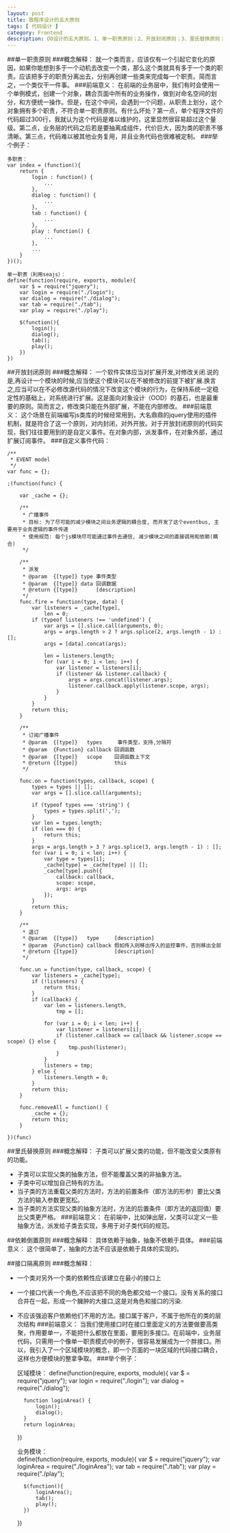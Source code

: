 ```yaml
---
layout: post
title: 致程序设计的五大原则
tags: [ 代码设计 ]
category: Frontend
description: OO设计的五大原则。1、单一职责原则；2、开放封闭原则；3、里氏替换原则；4、依赖倒置原则；5、接口隔离原则。因为js的对象大多是和页面中的dom元素相关的，我们有时会忽略这些设计原则，导致我们的js代码变得难以维护，不利于大型前端项目或者SPA的开发。本文着重介绍这五种设计原则，以及和前端相结合的点。
---
```

##单一职责原则
###概念解释：
就一个类而言，应该仅有一个引起它变化的原因，如果你能想到多于一个动机去改变一个类，那么这个类就具有多于一个类的职责。应该把多于的职责分离出去，分别再创建一些类来完成每一个职责。简而言之，一个类仅干一件事。
###前端意义：
在前端的业务层中，我们有时会使用一个单例模式，创建一个对象，耦合页面中所有的业务操作，做到对命名空间的划分，和方便统一操作。但是，在这个中间，会遇到一个问题，从职责上划分，这个对象拥有多个职责，不符合单一职责原则。有什么坏处？第一点，单个程序文件的代码超过300行，我就认为这个代码是难以维护的，这里显然很容易超过这个量级。第二点，业务层的代码之后若是要抽离成组件，代价巨大，因为类的职责不够清晰。第三点，代码难以被其他业务复用，并且业务代码也很难被定制。
###举个例子：
	
	多职责：
	var index = (function(){
		return {
			login : function() {
				...
			},
			dialog : function() {
				...
			},
			tab : function() {
				...
			},
			play : function() {
				...
			},
			...
		}
	})();

	单一职责（利用seajs）：	
	define(function(require, exports, module){
	    var $ = require("jquery");
		var login = require("./login");
		var dialog = require("./dialog");
		var tab = require("./tab");
		var play = require("./play");

		$(function(){
			login();
			dialog();
			tab();
			play();
		})
	})

##开放封闭原则
###概念解释：
一个软件实体应当对扩展开发,对修改关闭.说的是,再设计一个模块的时候,应当使这个模块可以在不被修改的前提下被扩展.换言之,应当可以在不必修改源代码的情况下改变这个模块的行为，在保持系统一定稳定性的基础上，对系统进行扩展。这是面向对象设计（OOD）的基石，也是最重要的原则。简而言之，修改类只能在外部扩展，不能在内部修改。
###前端意义：
这个场景在前端编写js类库的时候经常用到，大名鼎鼎的jquery使用的插件机制，就是符合了这一个原则，对内封闭，对外开放。对于开放封闭原则的代码实现，我们往往要用到的是自定义事件。在对象内部，派发事件，在对象外部，通过扩展订阅事件。
###自定义事件代码：

	/**
 	 * EVENT model
     */
	var func = {};
    
    ;(function(func) {

        var _cache = {};

        /**
         * 广播事件
         * 目标: 为了尽可能的减少模块之间业务逻辑的耦合度, 而开发了这个eventbus, 主要用于业务逻辑的事件传递
         * 使用规范: 每个js模块尽可能通过事件去通信, 减少模块之间的直接调用和依赖(耦合)
         */
        
        /**
         * 派发
         * @param  {[type]} type 事件类型
         * @param  {[type]} data 回调数据
         * @return {[type]}      [description]
         */
        func.fire = function(type, data) {
            var listeners = _cache[type],
                len = 0;
            if (typeof listeners !== 'undefined') {
                var args = [].slice.call(arguments, 0);
                args = args.length > 2 ? args.splice(2, args.length - 1) : [];
                args = [data].concat(args);

                len = listeners.length;
                for (var i = 0; i < len; i++) {
                    var listener = listeners[i];
                    if (listener && listener.callback) {
                        args = args.concat(listener.args);
                        listener.callback.apply(listener.scope, args);
                    }
                }
            }
            return this;
        }

        /**
         * 订阅广播事件
         * @param  {[type]}   types     事件类型，支持,分隔符
         * @param  {Function} callback 回调函数
         * @param  {[type]}   scope    回调函数上下文
         * @return {[type]}            this
         */
        
        func.on = function(types, callback, scope) {
            types = types || [];
            var args = [].slice.call(arguments);

            if (typeof types === 'string') { 
                types = types.split(',');
            }
            var len = types.length;
            if (len === 0) {
                return this;
            }
            args = args.length > 3 ? args.splice(3, args.length - 1) : [];
            for (var i = 0; i < len; i++) {
                var type = types[i];
                _cache[type] = _cache[type] || [];
                _cache[type].push({
                    callback: callback,
                    scope: scope,
                    args: args
                });
            }
            return this;
        }

        /**
         * 退订
         * @param  {[type]}   type     [description]
         * @param  {Function} callback 假如传入则移出传入的监控事件，否则移出全部
         * @return {[type]}            [description]
         */
        
        func.un = function(type, callback, scope) {
            var listeners = _cache[type];
            if (!listeners) {
                return this;
            }
            if (callback) {
                var len = listeners.length,
                    tmp = [];

                for (var i = 0; i < len; i++) {
                    var listener = listeners[i];
                    if (listener.callback == callback && listener.scope == scope) {} else {
                        tmp.push(listener);
                    }
                }
                listeners = tmp;
            } else {
                listeners.length = 0;
            }
            return this;
        }

        func.removeAll = function() {
            _cache = {};
            return this;
        }

    })(func)

##里氏替换原则
###概念解释：
子类可以扩展父类的功能，但不能改变父类原有的功能。

- 子类可以实现父类的抽象方法，但不能覆盖父类的非抽象方法。
- 子类中可以增加自己特有的方法。
- 当子类的方法重载父类的方法时，方法的前置条件（即方法的形参）要比父类方法的输入参数更宽松。
- 当子类的方法实现父类的抽象方法时，方法的后置条件（即方法的返回值）要比父类更严格。
###前端意义：
在前端中，比如弹出层，父类可以定义一些抽象方法，派发给子类去实现，多用于对子类代码的规范。

##依赖倒置原则
###概念解释：
具体依赖于抽象，抽象不依赖于具体。
###前端意义：
这个很简单了，抽象的方法不应该是依赖于具体的实现的。

##接口隔离原则
###概念解释：
- 一个类对另外一个类的依赖性应该建立在最小的接口上
- 一个接口代表一个角色,不应该把不同的角色都交给一个接口。没有关系的接口合并在一起，形成一个臃肿的大接口,这是对角色和接口的污染.
- 不应该强迫客户依赖他们不用的方法。接口属于客户，不属于他所在的类的层次结构
###前端意义：
当我们使用接口时在接口里面定义的方法要做要高类聚，作用要单一，不能把什么都放在里面，要用到多接口。在前端中，业务层代码，只需用一个像单一职责模式中的例子，很容易发展成为一个胖接口。所以，我引入了一个区域模块的概念，即一个页面的一块区域的代码接口耦合，这样也方便模块的整拿争取。
###举个例子：
	
	区域模块：
	define(function(require, exports, module){
	    var $ = require("jquery");
		var login = require("./login");
		var dialog = require("./dialog");
		
		function loginArea() {
			login();
			dialog();
		}
		return loginArea;
	})

	业务模块：	
	define(function(require, exports, module){
	    var $ = require("jquery");
		var loginArea = require("./loginArea");
		var tab = require("./tab");
		var play = require("./play");

		$(function(){
			loginArea();
			tab();
			play();
		})
	})




	